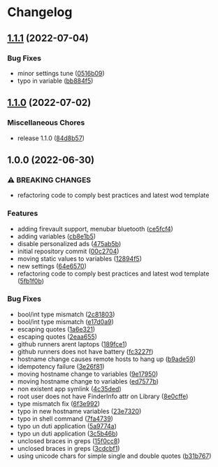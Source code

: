 # Changelog

## [1.1.1](https://github.com/wayofdev/ansible-role-mac-cfg/compare/v1.1.0...v1.1.1) (2022-07-04)


### Bug Fixes

* minor settings tune ([0516b09](https://github.com/wayofdev/ansible-role-mac-cfg/commit/0516b09fc1537e8bbeaca65cbcb8bf0e1b510adc))
* typo in variable ([bb884f5](https://github.com/wayofdev/ansible-role-mac-cfg/commit/bb884f5c7d4d215c650617aa2dde7b5bc80ec6ed))

## [1.1.0](https://github.com/wayofdev/ansible-role-mac-cfg/compare/v1.0.0...v1.1.0) (2022-07-02)


### Miscellaneous Chores

* release 1.1.0 ([84d8b57](https://github.com/wayofdev/ansible-role-mac-cfg/commit/84d8b572e2d48697304041a1fd745ce82efdbcee))

## 1.0.0 (2022-06-30)


### ⚠ BREAKING CHANGES

* refactoring code to comply best practices and latest wod template

### Features

* adding firevault support, menubar bluetooth ([ce5fcf4](https://github.com/wayofdev/ansible-role-mac-cfg/commit/ce5fcf47fd7d89e040474c060edbd3b0080ca018))
* adding variables ([cb8e1b5](https://github.com/wayofdev/ansible-role-mac-cfg/commit/cb8e1b5fa9816fa8d546c6003df8410350f58b13))
* disable personalized ads ([475ab5b](https://github.com/wayofdev/ansible-role-mac-cfg/commit/475ab5bf3c8e3bdddc224e754e5846b3da7d0893))
* initial repository commit ([00c2704](https://github.com/wayofdev/ansible-role-mac-cfg/commit/00c2704d7ae6d15c4545381986bde113fa845241))
* moving static values to variables ([12894f5](https://github.com/wayofdev/ansible-role-mac-cfg/commit/12894f537d5b675d7101eea6c32f9292b0081e2d))
* new settings ([64e6570](https://github.com/wayofdev/ansible-role-mac-cfg/commit/64e657090ee812ec4ababf53858c3bd59467a74e))
* refactoring code to comply best practices and latest wod template ([5fb1f0b](https://github.com/wayofdev/ansible-role-mac-cfg/commit/5fb1f0b16d3bc3bee05d58b805cca7faed9fa3ff))


### Bug Fixes

* bool/int type mismatch ([2c81803](https://github.com/wayofdev/ansible-role-mac-cfg/commit/2c81803a17c15bb3a54483608938ef1a0326f0fa))
* bool/int type mismatch ([e17d0a9](https://github.com/wayofdev/ansible-role-mac-cfg/commit/e17d0a931888eb06b8db6b4ea269969b790ceca7))
* escaping quotes ([1a6e321](https://github.com/wayofdev/ansible-role-mac-cfg/commit/1a6e321627f7c379b56da45950bf4966df0d47ac))
* escaping quotes ([2eaa655](https://github.com/wayofdev/ansible-role-mac-cfg/commit/2eaa6554b65c8a768fc65e53c5b457ba4e13531f))
* github runners arent laptops ([189fce1](https://github.com/wayofdev/ansible-role-mac-cfg/commit/189fce1107c4ee96ff45ef2f53379009e1f282f4))
* github runners does not have battery ([fc3227f](https://github.com/wayofdev/ansible-role-mac-cfg/commit/fc3227fdaa8aa7e5d4cc2eed6c5461e70b6c01c5))
* hostname change causes remote hosts to hang up ([b9ade59](https://github.com/wayofdev/ansible-role-mac-cfg/commit/b9ade59f78d86a607647e971440a5d7e8c8cd56f))
* idempotency failure ([3e26f81](https://github.com/wayofdev/ansible-role-mac-cfg/commit/3e26f819aa2bc40fbee57464df9b9e015b606f1e))
* moving hostname change to variables ([9e17950](https://github.com/wayofdev/ansible-role-mac-cfg/commit/9e1795037b7217f4913d7fd92aaeb6d4c655fb14))
* moving hostname change to variables ([ed7577b](https://github.com/wayofdev/ansible-role-mac-cfg/commit/ed7577be300b9669de4a61d424294bb2e849745d))
* non existent app symlink ([4c35ded](https://github.com/wayofdev/ansible-role-mac-cfg/commit/4c35ded7d90d151f7058c40c79734d0557dcfb65))
* root user does not have FinderInfo attr on Library ([8e0cffe](https://github.com/wayofdev/ansible-role-mac-cfg/commit/8e0cffe44b3b30b23bf5b754a34435e71ec974c0))
* type mismatch fix ([6f3e992](https://github.com/wayofdev/ansible-role-mac-cfg/commit/6f3e992bec1fd639429e7e1afd6d8d6e08b171c1))
* typo in new hostname variables ([23e7320](https://github.com/wayofdev/ansible-role-mac-cfg/commit/23e7320885221dfe6fb25f42e1ed81cabb4e7fb1))
* typo in shell command ([7fa4739](https://github.com/wayofdev/ansible-role-mac-cfg/commit/7fa47392315350babb32073442a2e6dc61be4107))
* typo un duti application ([5a9774a](https://github.com/wayofdev/ansible-role-mac-cfg/commit/5a9774a9a6f37688f317d2070fe982fb9f4ae596))
* typo un duti application ([3c5b46b](https://github.com/wayofdev/ansible-role-mac-cfg/commit/3c5b46b6f3a63c25cfedb62ffb24ad08200695a2))
* unclosed braces in greps ([15f0cc8](https://github.com/wayofdev/ansible-role-mac-cfg/commit/15f0cc894f802ca825efc278069616a24659c765))
* unclosed braces in greps ([3cdcbf1](https://github.com/wayofdev/ansible-role-mac-cfg/commit/3cdcbf18e3e0a4d768f55f2e3fc2ea3f459f4a3e))
* using unicode chars for simple single and double quotes ([b31b767](https://github.com/wayofdev/ansible-role-mac-cfg/commit/b31b767f858bd8cef0903e10827f601f70b642a3))
